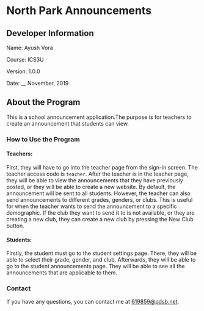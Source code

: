 # North Park Announcements
## Developer Information
Name: Ayush Vora

Course: ICS3U

Version: 1.0.0

Date: __ November, 2019

## About the Program
This is a school announcement application.The purpose is for teachers to create an announcement that students can view.

### How to Use the Program
#### Teachers:
First, they will have to go into the teacher page from the sign-in screen. The teacher access code is `teacher`. After the teacher is in the teacher page, they will be able to view the announcements that they have previously posted, or they will be able to create a new website. By default, the announcement will be sent to all students. However, the teacher can also send announcements to different grades, genders, or clubs. This is useful for when the teacher wants to send the announcement to a specific demographic. If the club they want to send it to is not available, or they are creating a new club, they can create a new club by pressing the New Club button.
#### Students:
Firstly, the student must go to the student settings page. There, they will be able to select their grade, gender, and club. Afterwards, they will be able to go to the student announcements page. They will be able to see all the announcements that are applicable to them. 
### Contact
If you have any questions, you can contact me at [619859@pdsb.net](mailto:619859@pdsb.net).